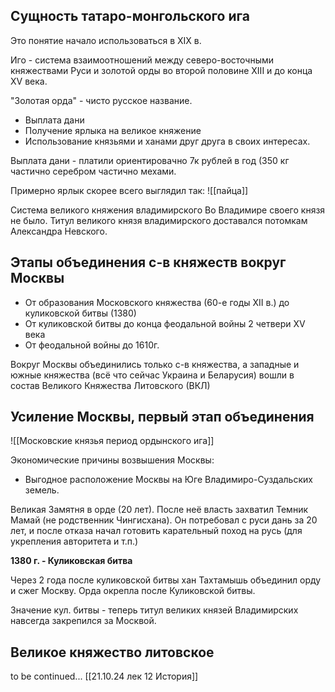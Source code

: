 ## Сущность татаро-монгольского ига
Это понятие начало использоваться в XIX в.

Иго - система взаимоотношений между северо-восточными княжествами Руси и золотой орды во второй половине XIII и до конца XV века.

"Золотая орда" - чисто русское название.

- Выплата дани
- Получение ярлыка на великое княжение
- Использование князьями и ханами друг друга в своих интересах.

Выплата дани - платили ориентировачно 7к рублей в год (350 кг  частично серебром частично мехами. 

Примерно ярлык скорее всего выглядил так:
 ![[пайца]]
 
  Система великого княжения владимирского
Во Владимире своего князя не было. Титул великого князя владимирского доставался потомкам Александра Невского. 

## Этапы объединения с-в княжеств вокруг Москвы

- От образования Московского княжества (60-е годы XII в.) до куликовской битвы (1380)
- От куликовской битвы до конца феодальной войны 2 четвери XV века
- От феодальной войны до 1610г. 

Вокруг Москвы объединились только с-в княжества, а западные и южные княжества (всё что сейчас Украина и Беларусия) вошли в состав Великого Княжества Литовского (ВКЛ)

## Усиление Москвы, первый этап объединения
![[Московские князья период ордынского ига]]

Экономические причины возвышения Москвы:
- Выгодное расположение Москвы на Юге Владимиро-Суздальских земель.

Великая Замятня в орде (20 лет). После неё власть захватил Темник Мамай (не родственник Чингисхана). Он потребовал с руси дань за 20 лет, и после отказа начал готовить карательный поход на русь (для укрепления авторитета и т.п.)

**1380 г. - Куликовская битва**

Через 2 года после куликовской битвы хан Тахтамышь объединил орду и сжег Москву.
Орда окрепла после Куликовской битвы. 

Значение кул. битвы - теперь титул великих князей Владимирских навсегда закрепился за Москвой. 

## Великое княжество литовское

to be continued... [[21.10.24 лек 12 История]]